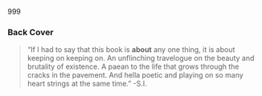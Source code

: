 999

### Back Cover

> “If I had to say that this book is **about** any one thing, it is about keeping on keeping on. An unflinching travelogue on the beauty and brutality of existence. A paean to the life that grows through the cracks in the pavement. And hella poetic and playing on so many heart strings at the same time.”
-S.I.

